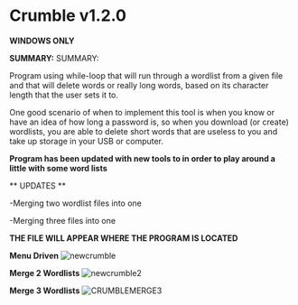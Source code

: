 
# Crumble v1.2.0

**WINDOWS ONLY**

**SUMMARY:**
SUMMARY:

Program using while-loop that will run through a wordlist from a given file and that will delete words or really long words, based on its character length that the user sets it to.

One good scenario of when to implement this tool is when you know or have an idea of how long a password is, so when you download (or create) wordlists, you are able to delete short words that are useless to you and take up storage in your USB or computer.

**Program has been updated with new tools to in order to play around a little with some word lists**

** UPDATES **

-Merging two wordlist files into one

-Merging three files into one

**THE FILE WILL APPEAR WHERE THE PROGRAM IS LOCATED**

**Menu Driven**
![newcrumble](https://user-images.githubusercontent.com/58496330/120747056-00beb900-c4c6-11eb-8caf-93b7398d338a.PNG)


**Merge 2 Wordlists**
![newcrumble2](https://user-images.githubusercontent.com/58496330/120747944-8bec7e80-c4c7-11eb-99f2-5998648dbb85.PNG)

**Merge 3 Wordlists**
![CRUMBLEMERGE3](https://user-images.githubusercontent.com/58496330/120748177-f7365080-c4c7-11eb-96ad-9e36aafd5e4b.PNG)


